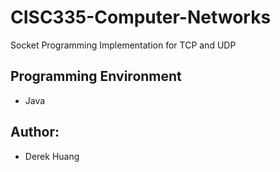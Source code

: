 # CISC335-Computer-Networks
Socket Programming Implementation for TCP and UDP

Programming Environment
--------------------------
- Java

Author:
--------------------------
- Derek Huang
 
